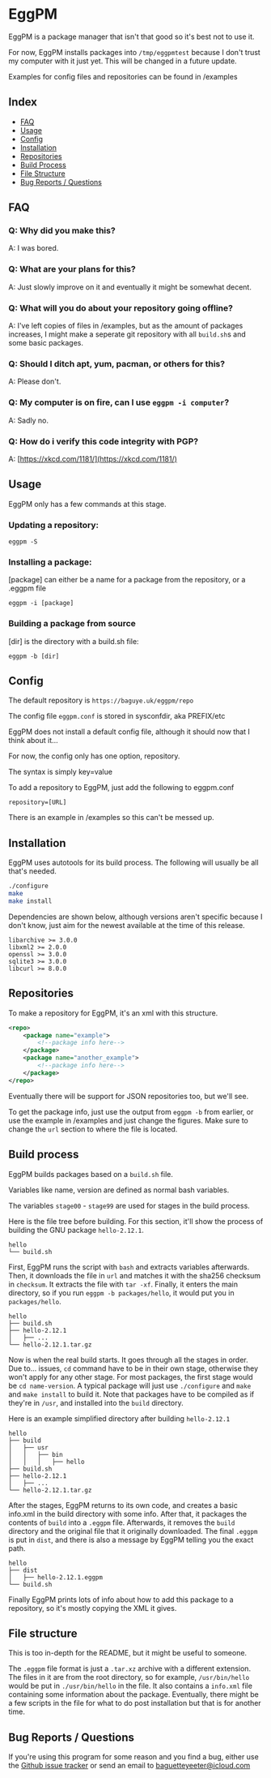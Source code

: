 # EggPM

EggPM is a package manager that isn't that good so it's best not to use it.

For now, EggPM installs packages into `/tmp/eggpmtest` because I don't trust 
my computer with it just yet. This will be changed in a future update.

Examples for config files and repositories can be found in /examples

## Index

- [FAQ](#faq)
- [Usage](#usage)
- [Config](#config)
- [Installation](#installation)
- [Repositories](#repositories)
- [Build Process](#build-process)
- [File Structure](#file-structure)
- [Bug Reports / Questions](#bug-reports--questions)

## FAQ

### Q: Why did you make this?

A: I was bored.

### Q: What are your plans for this?

A: Just slowly improve on it and eventually it might be somewhat decent.

### Q: What will you do about your repository going offline?

A: I've left copies of files in /examples, but as the amount of packages
increases, I might make a seperate git repository with all `build.sh`s and 
some basic packages.

### Q: Should I ditch apt, yum, pacman, or others for this?

A: Please don't.

### Q: My computer is on fire, can I use `eggpm -i computer`?

A: Sadly no.

### Q: How do i verify this code integrity with PGP?

A: [https://xkcd.com/1181/](https://xkcd.com/1181/)

## Usage

EggPM only has a few commands at this stage.

### Updating a repository:

`eggpm -S`

### Installing a package:

[package] can either be a name for a package from the repository, or a .eggpm file

`eggpm -i [package]`

### Building a package from source

[dir] is the directory with a build.sh file:

`eggpm -b [dir]`

## Config

The default repository is `https://baguye.uk/eggpm/repo`

The config file `eggpm.conf` is stored in sysconfdir, aka PREFIX/etc

EggPM does not install a default config file, although it should now that I
think about it...

For now, the config only has one option, repository.

The syntax is simply key=value

To add a repository to EggPM, just add the following to eggpm.conf

`repository=[URL]`

There is an example in /examples so this can't be messed up.

## Installation

EggPM uses autotools for its build process. 
The following will usually be all that's needed.

```sh
./configure
make
make install
```

Dependencies are shown below, although versions aren't specific because I don't 
know, just aim for the newest available at the time of this release.

```
libarchive >= 3.0.0
libxml2 >= 2.0.0
openssl >= 3.0.0
sqlite3 >= 3.0.0
libcurl >= 8.0.0
```

## Repositories

To make a repository for EggPM, it's an xml with this structure.

```xml
<repo>
    <package name="example">
        <!--package info here-->
    </package>
    <package name="another_example">
        <!--package info here-->
    </package>
</repo>
```

Eventually there will be support for JSON repositories too, but we'll see.

To get the package info, just use the output from `eggpm -b` from earlier,
or use the example in /examples and just change the figures. Make sure to 
change the `url` section to where the file is located.

## Build process

EggPM builds packages based on a `build.sh` file.

Variables like name, version are defined as normal bash variables.

The variables `stage00` - `stage99` are used for stages in the build process.

Here is the file tree before building. For this section, it'll show the process
of building the GNU package `hello-2.12.1`.

```
hello
└── build.sh
```

First, EggPM runs the script with `bash` and extracts variables afterwards.
Then, it downloads the file in `url` and matches it with the sha256 checksum in
`checksum`. It extracts the file with `tar -xf`. Finally, it enters the main
directory, so if you run `eggpm -b packages/hello`, it would put you in 
`packages/hello`.

```
hello
├── build.sh
├── hello-2.12.1
│   ├── ...
└── hello-2.12.1.tar.gz
```

Now is when the real build starts. It goes through all the stages in order.
Due to... issues, `cd` command have to be in their own stage, otherwise they
won't apply for any other stage. For most packages, the first stage would be
`cd name-version`. A typical package will just use `./configure` and `make` and
`make install` to build it. Note that packages have to be compiled as if
they're in `/usr`, and installed into the `build` directory.

Here is an example simplified directory after building `hello-2.12.1`

```
hello
├── build
│   ├── usr
│   │   ├── bin
│   │   │   ├── hello
├── build.sh
├── hello-2.12.1
│   ├── ...
└── hello-2.12.1.tar.gz
```

After the stages, EggPM returns to its own code, and creates a basic info.xml
in the build directory with some info. After that, it packages the contents of
`build` into a `.eggpm` file. Afterwards, it removes the `build` directory and
the original file that it originally downloaded. The final `.eggpm` is put in
`dist`, and there is also a message by EggPM telling you the exact path.

```
hello
├── dist
│   ├── hello-2.12.1.eggpm
└── build.sh
```

Finally EggPM prints lots of info about how to add this package to a 
repository, so it's mostly copying the XML it gives.

## File structure

This is too in-depth for the README, but it might be useful to someone.

The `.eggpm` file format is just a `.tar.xz` archive with a different
extension. The files in it are from the root directory, so for example,
`/usr/bin/hello` would be put in `./usr/bin/hello` in the file. It also
contains a `info.xml` file containing some information about the package.
Eventually, there might be a few scripts in the file for what to do post
installation but that is for another time. 

## Bug Reports / Questions

If you're using this program for some reason and you find a bug, either use the
[Github issue tracker](https://github.com/BaguetteYeeter/eggpm/issues) or send
an email to [baguetteyeeter@icloud.com](mailto:baguetteyeeter@icloud.com)